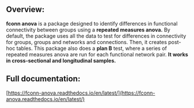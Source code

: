 ## Overview:
**fconn anova** is a package designed to identify differences in functional connectivity between groups using a **repeated measures anova.** By default, the package uses all the data to test for differences in connectivity for groups, groups and networks and connections. Then, it creates post-hoc tables. This package also does a **plan B** test, where a series of repeated measures anova are run for each functional network pair. **It works in cross-sectional and longitudinal samples.**

## Full documentation:
[https://fconn-anova.readthedocs.io/en/latest/](https://fconn-anova.readthedocs.io/en/latest/)
